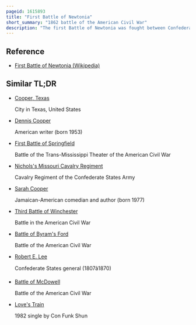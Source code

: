 ```yaml
---
pageid: 1615893
title: "First Battle of Newtonia"
short_summary: "1862 battle of the American Civil War"
description: "The first Battle of Newtonia was fought between Confederate Soldiers commanded by Colonel Douglas h Wilson on 30 September 1862. Cooper and a Union Column commanded by Brigadier General Frederick Salomon near Newtonia, Missouri, during the American Civil War. Cooper's Forces had moved into southwestern Missouri and settled near newtonia. The Confederate Column was mostly composed of Cavalry led by Colonel Joseph o. Shelby and a Band of native Americans. A Union Force led by brigadier general James g G. Blunt moved to intercept Cooper's Forces. The Advance Force of Blunt led by Salomon reached newtonia in the Vicinity on September 29 and attacked Cooper's Position on September 30. A Union Force of Investigators led by Colonel edward Lynde was driven out of Newtonia on the Morning of August 30 by Cooper's Forces."
---
```


## Reference

- [First Battle of Newtonia (Wikipedia)](https://en.wikipedia.org/?curid=1615893)

## Similar TL;DR

- [Cooper, Texas](/tldr/en/cooper-texas)

  City in Texas, United States

- [Dennis Cooper](/tldr/en/dennis-cooper)

  American writer (born 1953)

- [First Battle of Springfield](/tldr/en/first-battle-of-springfield)

  Battle of the Trans-Mississippi Theater of the American Civil War

- [Nichols's Missouri Cavalry Regiment](/tldr/en/nicholss-missouri-cavalry-regiment)

  Cavalry Regiment of the Confederate States Army

- [Sarah Cooper](/tldr/en/sarah-cooper)

  Jamaican-American comedian and author (born 1977)

- [Third Battle of Winchester](/tldr/en/third-battle-of-winchester)

  Battle in the American Civil War

- [Battle of Byram's Ford](/tldr/en/battle-of-byrams-ford)

  Battle of the American Civil War

- [Robert E. Lee](/tldr/en/robert-e-lee)

  Confederate States general (1807â1870)

- [Battle of McDowell](/tldr/en/battle-of-mcdowell)

  Battle of the American Civil War

- [Love's Train](/tldr/en/loves-train)

  1982 single by Con Funk Shun

